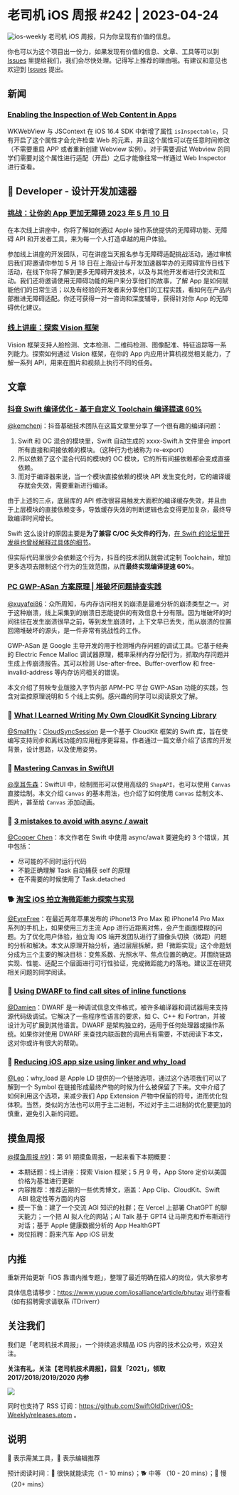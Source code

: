 # 老司机 iOS 周报 #242 | 2023-04-24

![ios-weekly](https://github.com/SwiftOldDriver/iOS-Weekly/blob/master/assets/ios-weekly.png?raw=true)
老司机 iOS 周报，只为你呈现有价值的信息。

你也可以为这个项目出一份力，如果发现有价值的信息、文章、工具等可以到 [Issues](https://github.com/SwiftOldDriver/iOS-Weekly/issues) 里提给我们，我们会尽快处理。记得写上推荐的理由哦。有建议和意见也欢迎到 [Issues](https://github.com/SwiftOldDriver/iOS-Weekly/issues) 提出。

## 新闻

### [Enabling the Inspection of Web Content in Apps](https://webkit.org/blog/13936/enabling-the-inspection-of-web-content-in-apps/)

WKWebView 与 JSContext 在 iOS 16.4 SDK 中新增了属性 ``isInspectable``，只有开启了这个属性才会允许检查 Web 的元素，并且这个属性可以在任意时间修改（不需要重启 APP 或者重新创建 Webview 实例）。对于需要调试 Webview 的同学们需要对这个属性进行适配（开启）之后才能像往常一样通过 Web Inspector 进行查看。

##  Developer - 设计开发加速器

### [挑战：让你的 App 更加无障碍 2023 年 5 月 10 日](https://developer.apple.com/events/view/7F793DZPF3/dashboard)

在本次线上讲座中，你将了解如何通过 Apple 操作系统提供的无障碍功能、无障碍 API 和开发者工具，来为每一个人打造卓越的用户体验。

参加线上讲座的开发团队，可在讲座当天报名参与无障碍适配挑战活动，通过审核后我们将邀请你参加 5 月 18 日在上海设计与开发加速器举办的无障碍宣传日线下活动，在线下你将了解到更多无障碍开发技术，以及与其他开发者进行交流和互动。我们还将邀请使用无障碍功能的用户来分享他们的故事，了解 App 是如何赋能他们的日常生活；以及有经验的开发者来分享他们的工程实践，看如何在产品内部推进无障碍适配。你还可获得一对一咨询和深度辅导，获得针对你 App 的无障碍优化建议。

### [线上讲座：探索 Vision 框架](https://developer.apple.com/events/view/93396BVQ5Y/dashboard)

Vision 框架支持人脸检测、文本检测、二维码检测、图像配准、特征追踪等一系列能力。探索如何通过 Vision 框架，在你的 App 内应用计算机视觉相关能力，了解一系列 API，用来在图片和视频上执行不同的任务。

## 文章

### [抖音 Swift 编译优化 - 基于自定义 Toolchain 编译提速 60%](https://mp.weixin.qq.com/s/MT5MHhZIlyrhuVNM3Ckteg)

[@kemchenj](https://kemchenj.github.io/)：抖音基础技术团队在这篇文章里分享了一个很有趣的编译问题：

1. Swift 和 OC 混合的模块里，Swift 自动生成的 xxxx-Swift.h 文件里会 import 所有直接和间接依赖的模块。（这种行为也被称为 re-export）
2. 所以依赖了这个混合代码的模块的 OC 模块，它的所有间接依赖都会变成直接依赖。
3. 而对于编译器来说，当一个模块直接依赖的模块 API 发生变化时，它的编译缓存就会失效，需要重新进行编译。

由于上述的三点，底层库的 API 修改很容易触发大面积的编译缓存失效，并且由于上层模块的直接依赖变多，导致缓存失效的判断逻辑也会变得更加复杂，最终导致编译时间增长。

Swift 这么设计的原因主要是**为了兼容 C/OC 头文件的行为**，[在 Swift 的论坛里开发组也曾经解释过具体的细节](https://forums.swift.org/t/exported-and-fixing-import-visibility/9415/36)。

但实际代码里很少会依赖这个行为，抖音的技术团队就尝试定制 Toolchain，增加更多选项去限制这个行为的生效范围，从而**最终实现编译提速 60%**。

### [PC GWP-ASan 方案原理 | 堆破坏问题排查实践](https://mp.weixin.qq.com/s/xipHtjHPVlyFQ6W-1HfUQQ)

[@xuyafei86](https://github.com/xiaofei86)：众所周知，与内存访问相关的崩溃是最难分析的崩溃类型之一。对于这种崩溃，线上采集到的崩溃日志能提供的有效信息十分有限。因为堆破坏的时间往往在发生崩溃很早之前，等到发生崩溃时，上下文早已丢失，而从崩溃的位置回溯堆破坏的源头，是一件非常有挑战性的工作。

GWP-ASan 是 Google 主导开发的用于检测堆内存问题的调试工具。它基于经典的 Electric Fence Malloc 调试器原理，概率采样内存分配行为，抓取内存问题并生成上传崩溃报告。其可以检测 Use-after-free、Buffer-overflow 和 free-invalid-address 等内存访问相关的错误。

本文介绍了剪映专业版接入字节内部 APM-PC 平台 GWP-ASan 功能的实践，包含对监控原理说明和 5 个线上实例。感兴趣的同学可以阅读原文了解。

### 🐎 [What I Learned Writing My Own CloudKit Syncing Library](https://ryanashcraft.com/what-i-learned-writing-my-own-cloudkit-sync-library/)

[@Smallfly](https://github.com/iostalks)：[CloudSyncSession](https://github.com/ryanashcraft/CloudSyncSession?ref=ryanashcraft.com) 是一个基于 CloudKit 框架的 Swift 库，旨在使编写支持同步和离线功能的应用程序更容易。作者通过一篇文章介绍了该库的开发背景，设计思路，以及使用姿势。

### 🐎 [Mastering Canvas in SwiftUI](https://swiftwithmajid.com/2023/04/11/mastering-canvas-in-swiftui/)

[@享耳先森](https://github.com/iblacksun)：SwiftUI 中，绘制图形可以使用高级的 `ShapAPI`，也可以使用 `Canvas` 直接绘制。本文介绍 `Canvas` 的基本用法，也介绍了如何使用 `Canvas` 绘制文本、图片，甚至给 `Canvas` 添加动画。

### 🐎 [3 mistakes to avoid with async / await](https://www.swiftwithvincent.com/blog/three-mistakes-to-avoid-with-async-await-in-swift)

[@Cooper Chen](https://github.com/cjlcooper)：本文作者在 Swift 中使用 async/await 要避免的 3 个错误，其中包括：

- 尽可能的不同时运行代码
- 不能正确理解 Task 自动捕获 self 的原理
- 在不需要的时候使用了 Task.detached

### 🐕 [淘宝 iOS 拍立淘微距能力探索与实现](https://mp.weixin.qq.com/s/4tG4BTx54rXIdHbXKqI_cQ)

[@EyreFree](https://github.com/EyreFree)：在最近两年苹果发布的 iPhone13 Pro Max 和 iPhone14 Pro Max 系列的手机上，如果使用三方主流 App 进行近距离对焦，会产生画面模糊的问题。为了优化用户体验，拍立淘 iOS 端开发团队进行了摄像头切换（微距）问题的分析和解决。本文从原理开始分析，通过层层拆解，把「微距实现」这个命题划分成为三个主要的解决目标：变焦系数、光照水平、焦点位置的确定。并围绕链路实现、性能、适配三个层面进行可行性验证，完成微距能力的落地。建议正在研究相关问题的同学阅读。

### 🐎 [Using DWARF to find call sites of inline functions](https://margiolis.net/w/dwarf_inline/)

[@Damien](https://github.com/ZengyiMa)：DWARF 是一种调试信息文件格式，被许多编译器和调试器用来支持源代码级调试。它解决了一些程序性语言的要求，如 C、C++ 和 Fortran，并被设计为可扩展到其他语言。DWARF 是架构独立的，适用于任何处理器或操作系统。如果你对使用 DWARF 来查找内联函数的调用点有需要，不妨阅读下本文，这对你或许有很大的帮助。

### 🐎 [Reducing iOS app size using linker and why_load](https://asifmohd.github.io/ios/2023/03/30/reducing-ios-app-size-using-linker.html)

[@Leo](https://github.com/LeoMobileDeveloper)：why_load 是 Apple LD 提供的一个链接选项，通过这个选项我们可以了解到一个 Symbol 在链接形成最终产物的时候为什么被保留了下来。文中介绍了如何利用这个选项，来减少我们 App Extension 产物中保留的符号，进而优化包体积。当然，类似的方法也可以用于主二进制，不过对于主二进制的优化要更加的慎重，避免引入新的问题。

## 摸鱼周报

[@摸鱼周报 #91](https://mp.weixin.qq.com/s/93YLa8ankkEVcp4pop2A6A)：第 91 期摸鱼周报，一起来看下本期概要：

- 本期话题：线上讲座：探索 Vision 框架；5 月 9 号，App Store 定价以美国价格为基准进行更新
- 内容推荐：推荐近期的一些优秀博文，涵盖：App Clip、CloudKit、Swift ABI 稳定性等方面的内容
- 摸一下鱼：建了一个交流 AGI 知识的社群；在 Vercel 上部署 ChatGPT 的聊天能力；一个把 AI 拟人化的网站；AI Talk 基于 GPT4 让马斯克和乔布斯进行对话；基于 Apple 健康数据分析的 App HealthGPT
- 岗位招聘：蔚来汽车 App iOS 研发

## 内推

重新开始更新「iOS 靠谱内推专题」，整理了最近明确在招人的岗位，供大家参考

具体信息请移步：<https://www.yuque.com/iosalliance/article/bhutav> 进行查看（如有招聘需求请联系 iTDriverr）

## 关注我们

我们是「老司机技术周报」，一个持续追求精品 iOS 内容的技术公众号，欢迎关注。

**关注有礼，关注【老司机技术周报】，回复「2021」，领取 2017/2018/2019/2020 内参**

![](https://github.com/SwiftOldDriver/iOS-Weekly/blob/master/assets/qrcode_for_wechat.jpg?raw=true)

同时也支持了 RSS 订阅：<https://github.com/SwiftOldDriver/iOS-Weekly/releases.atom> 。

## 说明

🚧 表示需某工具，🌟 表示编辑推荐

预计阅读时间：🐎 很快就能读完（1 - 10 mins）；🐕 中等 （10 - 20 mins）；🐢 慢（20+ mins）
